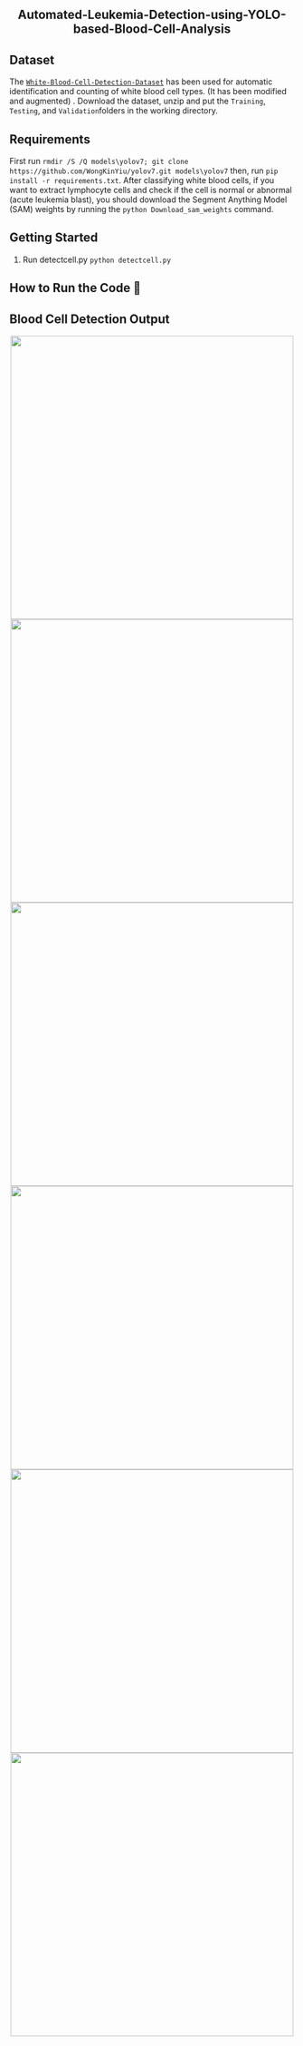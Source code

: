 <h2 align="center"> Automated-Leukemia-Detection-using-YOLO-based-Blood-Cell-Analysis<h2>



## Dataset

The [```White-Blood-Cell-Detection-Dataset```](https://github.com/medmabcf/White-Blood-Cell-Detection-Dataset) has been used for automatic identification and counting of white blood cell types. (It has been modified and augmented) . Download the dataset, unzip and put
the ```Training```, ```Testing```, and ```Validation```folders in the working directory.

## Requirements 
First run ```rmdir /S /Q models\yolov7; git clone https://github.com/WongKinYiu/yolov7.git models\yolov7```
then, run ```pip install -r requirements.txt```. After classifying white blood cells, if you want to extract lymphocyte cells and check if the cell is normal or abnormal (acute leukemia blast), you should download the Segment Anything Model (SAM) weights by running the ```python Download_sam_weights``` command.

## Getting Started 


1. Run detectcell.py 
```python detectcell.py```



## How to Run the Code  :runner:





## Blood Cell Detection Output


  <p align="center">
  <img src="https://github.com/medmabcf/Automated-Leukemia-Detection-using-YOLO-based-Blood-Cell-Analysis/blob/main/cell_application/output/Im022_1/Im022_1.jpg" width="500">
    
  <img src="https://github.com/medmabcf/Automated-Leukemia-Detection-using-YOLO-based-Blood-Cell-Analysis/blob/main/cell_application/output/Im043_0/Im043_0.jpg" width="500">
  <img src="https://github.com/medmabcf/Automated-Leukemia-Detection-using-YOLO-based-Blood-Cell-Analysis/blob/main/cell_application/output/Im080_0/Im080_0.jpg" width="500">
   <img src="https://github.com/medmabcf/Automated-Leukemia-Detection-using-YOLO-based-Blood-Cell-Analysis/blob/main/cell_application/output/Im079_0/Im079_0.jpg" width="500">
   
   <img src="https://github.com/medmabcf/Automated-Leukemia-Detection-using-YOLO-based-Blood-Cell-Analysis/blob/main/cell_application/output/Im076_0/Im076_0.jpg" width="500">

   <img src="https://github.com/medmabcf/Automated-Leukemia-Detection-using-YOLO-based-Blood-Cell-Analysis/blob/main/cell_application/outred/Im076_0/Im076_0.jpg" width="500">
   
</p>




